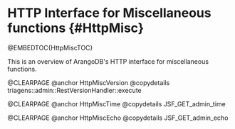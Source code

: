 HTTP Interface for Miscellaneous functions {#HttpMisc}
======================================================

@EMBEDTOC{HttpMiscTOC}

This is an overview of ArangoDB's HTTP interface for miscellaneous functions.

@CLEARPAGE
@anchor HttpMiscVersion
@copydetails triagens::admin::RestVersionHandler::execute

@CLEARPAGE
@anchor HttpMiscTime
@copydetails JSF_GET_admin_time

@CLEARPAGE
@anchor HttpMiscEcho
@copydetails JSF_GET_admin_echo

